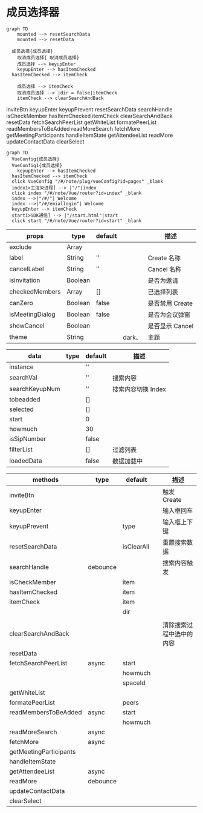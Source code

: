 # 成员选择器

```mermaid
graph TD
	mounted --> resetSearchData
	mounted --> resetData

  成员选择{成员选择}
	取消成员选择{	取消成员选择}
	成员选择 --> keyupEnter
	keyupEnter --> hasItemChecked
  hasItemChecked --> itemCheck

	成员选择 --> itemCheck
	取消成员选择 --> |dir = false|itemCheck
	itemCheck --> clearSearchAndBack
```

inviteBtn
keyupEnter
keyupPrevent
resetSearchData
searchHandle
isCheckMember
hasItemChecked
itemCheck
clearSearchAndBack
resetData
fetchSearchPeerList
getWhiteList
formatePeerList
readMembersToBeAdded
readMoreSearch
fetchMore
getMeetingParticipants
handleItemState
getAttendeeList
readMore
updateContactData
clearSelect

```mermaid
graph TD
  VueConfig{成员选择}
  VueConfig1{成员选择}
	keyupEnter --> hasItemChecked
  hasItemChecked --> itemCheck
  click VueConfig "/#/note/plug/vueConfig?id=pages" _blank
  index1>主渲染进程] --> |"/"|index
  click index "/#/note/Vue/router?id=index" _blank
  index -->|"/#/"| Welcome
  index -->|"/#/emiallogin"| Welcome
  keyupEnter --> itemCheck
  start1>SDK通信] --> |"/start.html"|start
  click start "/#/note/Vue/router?id=start" _blank
```

| props           | type    | default |        | 描述            |
| --------------- | ------- | ------- | ------ | --------------- |
| exclude         | Array   |         |        |                 |
| label           | String  | ''      |        | Create 名称     |
| cancelLabel     | String  | ''      |        | Cancel 名称     |
| isInvitation    | Boolean |         |        | 是否为邀请      |
| checkedMembers  | Array   | []      |        | 已选择列表      |
| canZero         | Boolean | false   |        | 是否禁用 Create |
| isMeetingDialog | Boolean | false   |        | 是否为会议弹窗  |
| showCancel      | Boolean |         |        | 是否显示 Cancel |
| theme           | String  |         | dark、 | 主题            |

| data           | type | default | 描述               |
| -------------- | ---- | ------- | ------------------ |
| instance       |      | ''      |                    |
| searchVal      |      | ''      | 搜索内容           |
| searchKeyupNum |      | ''      | 搜索内容切换 Index |
| tobeadded      |      | []      |                    |
| selected       |      | []      |                    |
| start          |      | 0       |                    |
| howmuch        |      | 30      |                    |
| isSipNumber    |      | false   |                    |
| filterList     |      | []      | 过滤列表           |
| loadedData     |      | false   | 数据加载中         |

| methods                | type     | default    |     | 描述                     |
| ---------------------- | -------- | ---------- | --- | ------------------------ |
| inviteBtn              |          |            |     | 触发 Create              |
| keyupEnter             |          |            |     | 输入框回车               |
| keyupPrevent           |          | type       |     | 输入框上下键             |
| resetSearchData        |          | isClearAll |     | 重置搜索数据             |
| searchHandle           | debounce |            |     | 搜索内容触发             |
| isCheckMember          |          | item       |     |                          |
| hasItemChecked         |          | item       |     |                          |
| itemCheck              |          | item       |     |                          |
|                        |          | dir        |     |                          |
|                        |          |            |     |                          |
| clearSearchAndBack     |          |            |     | 清除搜索过程中选中的内容 |
| resetData              |          |            |     |                          |
| fetchSearchPeerList    | async    | start      |     |                          |
|                        |          | howmuch    |     |                          |
|                        |          | spaceId    |     |                          |
| getWhiteList           |          |            |     |                          |
| formatePeerList        |          | peers      |     |                          |
| readMembersToBeAdded   | async    | start      |     |                          |
|                        |          | howmuch    |     |                          |
| readMoreSearch         | async    |            |     |                          |
| fetchMore              | async    |            |     |                          |
| getMeetingParticipants |          |            |     |                          |
| handleItemState        |          |            |     |                          |
| getAttendeeList        | async    |            |     |                          |
| readMore               | debounce |            |     |                          |
| updateContactData      |          |            |     |                          |
| clearSelect            |          |            |     |                          |
